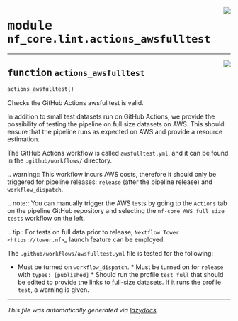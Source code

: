 <!-- markdownlint-disable -->

<a href="../../nf_core/lint/actions_awsfulltest.py#L0"><img align="right" style="float:right;" src="https://img.shields.io/badge/-source-cccccc?style=flat-square"></a>

# <kbd>module</kbd> `nf_core.lint.actions_awsfulltest`





---

<a href="../../nf_core/lint/actions_awsfulltest.py#L6"><img align="right" style="float:right;" src="https://img.shields.io/badge/-source-cccccc?style=flat-square"></a>

## <kbd>function</kbd> `actions_awsfulltest`

```python
actions_awsfulltest()
```

Checks the GitHub Actions awsfulltest is valid. 

In addition to small test datasets run on GitHub Actions, we provide the possibility of testing the pipeline on full size datasets on AWS. This should ensure that the pipeline runs as expected on AWS and provide a resource estimation. 

The GitHub Actions workflow is called ``awsfulltest.yml``, and it can be found in the ``.github/workflows/`` directory. 

.. warning::  This workflow incurs AWS costs, therefore it should only be triggered for pipeline releases:  ``release`` (after the pipeline release) and ``workflow_dispatch``. 

.. note::  You can manually trigger the AWS tests by going to the `Actions` tab on the pipeline GitHub repository and selecting the  `nf-core AWS full size tests` workflow on the left. 

.. tip::  For tests on full data prior to release, `Nextflow Tower <https://tower.nf>`_ launch feature can be employed. 

The ``.github/workflows/awsfulltest.yml`` file is tested for the following: 

* Must be turned on ``workflow_dispatch``. * Must be turned on for ``release`` with ``types: [published]`` * Should run the profile ``test_full`` that should be edited to provide the links to full-size datasets. If it runs the profile ``test``, a warning is given. 




---

_This file was automatically generated via [lazydocs](https://github.com/ml-tooling/lazydocs)._
